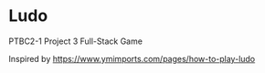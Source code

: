 # Ludo
PTBC2-1 Project 3 Full-Stack Game

Inspired by https://www.ymimports.com/pages/how-to-play-ludo
